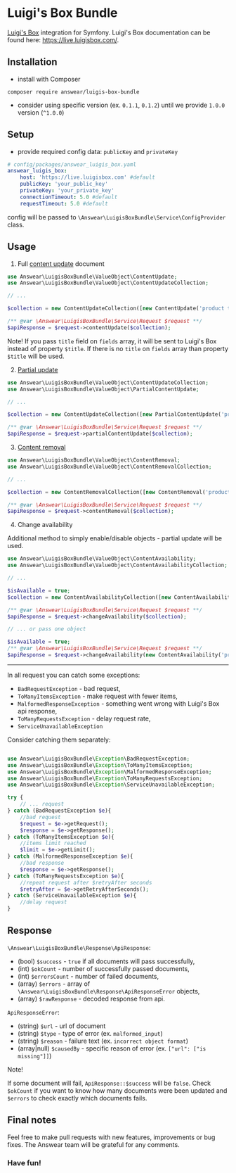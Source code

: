 # Luigi's Box Bundle
[Luigi's Box](https://www.luigisbox.com/) integration for Symfony.
Luigi's Box documentation can be found here: https://live.luigisbox.com/.

Installation
------------

* install with Composer
```
composer require answear/luigis-box-bundle
```
* consider using specific version (ex. `0.1.1`, `0.1.2`) until we provide `1.0.0` version (`^1.0.0`)

Setup
------------
* provide required config data: `publicKey` and `privateKey`
```yaml
# config/packages/answear_luigis_box.yaml
answear_luigis_box:
    host: 'https://live.luigisbox.com' #default
    publicKey: 'your_public_key'
    privateKey: 'your_private_key'
    connectionTimeout: 5.0 #default
    requestTimeout: 5.0 #default
```

config will be passed to `\Answear\LuigisBoxBundle\Service\ConfigProvider` class.

Usage
------------
1. Full [content update](https://live.luigisbox.com/?php#content-updates-content-update) document
```php
use Answear\LuigisBoxBundle\ValueObject\ContentUpdate;
use Answear\LuigisBoxBundle\ValueObject\ContentUpdateCollection;

// ...

$collection = new ContentUpdateCollection([new ContentUpdate('product title', 'product/url', 'object type', ['field' => 'field 1'])]);

/** @var \Answear\LuigisBoxBundle\Service\Request $request **/
$apiResponse = $request->contentUpdate($collection);
```

Note! If you pass `title` field on `fields` array, it will be sent to Luigi's Box instead of property `$title`. If there is no `title` on `fields` array than property `$title` will be used.

2. [Partial update](https://live.luigisbox.com/?php#content-updates-partial-content-update)
```php
use Answear\LuigisBoxBundle\ValueObject\ContentUpdateCollection;
use Answear\LuigisBoxBundle\ValueObject\PartialContentUpdate;

// ...

$collection = new ContentUpdateCollection([new PartialContentUpdate('product/url', 'object type', ['title' => 'product title'])]);

/** @var \Answear\LuigisBoxBundle\Service\Request $request **/
$apiResponse = $request->partialContentUpdate($collection);
```

3. [Content removal](https://live.luigisbox.com/?php#content-updates-content-removal)
```php
use Answear\LuigisBoxBundle\ValueObject\ContentRemoval;
use Answear\LuigisBoxBundle\ValueObject\ContentRemovalCollection;

// ...

$collection = new ContentRemovalCollection([new ContentRemoval('product/url')]);

/** @var \Answear\LuigisBoxBundle\Service\Request $request **/
$apiResponse = $request->contentRemoval($collection);
```

4. Change availability

Additional method to simply enable/disable objects - partial update will be used.
```php
use Answear\LuigisBoxBundle\ValueObject\ContentAvailability;
use Answear\LuigisBoxBundle\ValueObject\ContentAvailabilityCollection;

// ...

$isAvailable = true;
$collection = new ContentAvailabilityCollection([new ContentAvailability('product/url', $isAvailable)]);

/** @var \Answear\LuigisBoxBundle\Service\Request $request **/
$apiResponse = $request->changeAvailability($collection);

// ... or pass one object

$isAvailable = true;
/** @var \Answear\LuigisBoxBundle\Service\Request $request **/
$apiResponse = $request->changeAvailability(new ContentAvailability('product/url', $isAvailable));
```

---
In all request you can catch some exceptions:
* `BadRequestException` - bad request,
* `ToManyItemsException` - make request with fewer items,
* `MalformedResponseException` - something went wrong with Luigi's Box api response,
* `ToManyRequestsException` - delay request rate,
* `ServiceUnavailableException`

Consider catching them separately:
```php

use Answear\LuigisBoxBundle\Exception\BadRequestException;
use Answear\LuigisBoxBundle\Exception\ToManyItemsException;
use Answear\LuigisBoxBundle\Exception\MalformedResponseException;
use Answear\LuigisBoxBundle\Exception\ToManyRequestsException;
use Answear\LuigisBoxBundle\Exception\ServiceUnavailableException;

try {
    // ... request
} catch (BadRequestException $e){
    //bad request
    $request = $e->getRequest();
    $response = $e->getResponse();
} catch (ToManyItemsException $e){
    //items limit reached
    $limit = $e->getLimit();
} catch (MalformedResponseException $e){
    //bad response 
    $response = $e->getResponse();
} catch (ToManyRequestsException $e){
    //repeat request after $retryAfter seconds
    $retryAfter = $e->getRetryAfterSeconds();
} catch (ServiceUnavailableException $e){
    //delay request
}

```

Response
------------

`\Answear\LuigisBoxBundle\Response\ApiResponse`:
* (bool) `$success` - `true` if all documents will pass successfully,
* (int) `$okCount` - number of successfully passed documents,
* (int) `$errorsCount` - number of failed documents,
* (array) `$errors` - array of `\Answear\LuigisBoxBundle\Response\ApiResponseError` objects,
* (array) `$rawResponse` - decoded response from api.

`ApiResponseError`:
* (string) `$url` - url of document
* (string) `$type` - type of error (ex. `malformed_input`)
* (string) `$reason` - failure text (ex. `incorrect object format`)
* (array|null) `$causedBy` - specific reason of error (ex. `["url": ["is missing"]]`)


Note!

If some document will fail, `ApiResponse::$success` will be `false`. Check `$okCount` if you want to know how many documents were been updated and `$errors` to check exactly which documents fails.


Final notes
------------

Feel free to make pull requests with new features, improvements or bug fixes. The Answear team will be grateful for any comments.


### Have fun!
